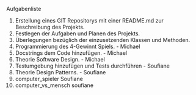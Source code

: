 Aufgabenliste

1. Erstellung eines GIT Repositorys mit einer README.md zur Beschreibung des Projekts.
2. Festlegen der Aufgaben und Planen des Projekts.
3. Überlegungen bezüglich der einzusetzenden Klassen und Methoden.
4. Programmierung des 4-Gewinnt Spiels. - Michael
5. Docstrings dem Code hinzufügen. - Michael
6. Theorie Software Design. - Michael
7. Testumgebung hinzufügen und Tests durchführen - Soufiane
8. Theorie Design Patterns. - Soufiane
9. computer_spieler Soufiane
10. computer_vs_mensch soufiane
